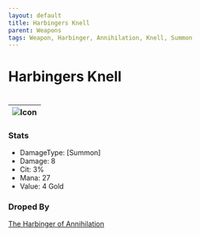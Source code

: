 ```yaml
---
layout: default
title: Harbingers Knell
parent: Weapons
tags: Weapon, Harbinger, Annihilation, Knell, Summon
---
```


# Harbingers Knell
#
| ![Icon](https://raw.githubusercontent.com/RickLugtigheid/SupernovaMod/main/Items/Weapons/PreHardmode/HarbingersKnell.png) |
| ------ |

### Stats
- DamageType: [Summon]
- Damage: 8
- Cit: 3%
- Mana: 27
- Value: 4 Gold

### Droped By
[The Harbinger of Annihilation](https://ricklugtigheid.github.io/SupernovaMod/docs/npcs/bosses/harbinger_of_annihilation)